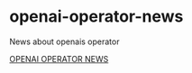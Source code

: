 # openai-operator-news
News about openais operator

[OPENAI OPERATOR NEWS](https://urrl.ink/trending/unleashing-the-future-openais-groundbreaking-operator-ai-tool-what-you-need-to-know-now)

